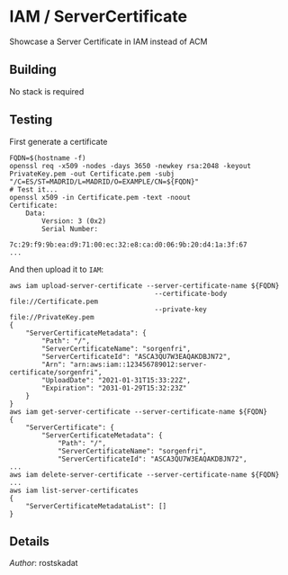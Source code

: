 # IAM / ServerCertificate

Showcase a Server Certificate in IAM instead of ACM

## Building

No stack is required

## Testing

First generate a certificate

```shell
FQDN=$(hostname -f)
openssl req -x509 -nodes -days 3650 -newkey rsa:2048 -keyout PrivateKey.pem -out Certificate.pem -subj "/C=ES/ST=MADRID/L=MADRID/O=EXAMPLE/CN=${FQDN}"
# Test it...
openssl x509 -in Certificate.pem -text -noout
Certificate:
    Data:
        Version: 3 (0x2)
        Serial Number:
            7c:29:f9:9b:ea:d9:71:00:ec:32:e8:ca:d0:06:9b:20:d4:1a:3f:67
...
```

And then upload it to `IAM`:

```shell
aws iam upload-server-certificate --server-certificate-name ${FQDN}
                                    --certificate-body file://Certificate.pem
                                    --private-key file://PrivateKey.pem
{
    "ServerCertificateMetadata": {
        "Path": "/",
        "ServerCertificateName": "sorgenfri",
        "ServerCertificateId": "ASCA3QU7W3EAQAKDBJN72",
        "Arn": "arn:aws:iam::123456789012:server-certificate/sorgenfri",
        "UploadDate": "2021-01-31T15:33:22Z",
        "Expiration": "2031-01-29T15:32:23Z"
    }
}
aws iam get-server-certificate --server-certificate-name ${FQDN}
{
    "ServerCertificate": {
        "ServerCertificateMetadata": {
            "Path": "/",
            "ServerCertificateName": "sorgenfri",
            "ServerCertificateId": "ASCA3QU7W3EAQAKDBJN72",
...
aws iam delete-server-certificate --server-certificate-name ${FQDN}
...
aws iam list-server-certificates
{
    "ServerCertificateMetadataList": []
}
```

## Details

*Author*: rostskadat
